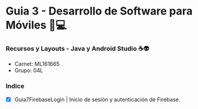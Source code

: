 # Guia 3 - Desarrollo de Software para Móviles 📱💻
### Recursos y Layouts - Java y Android Studio ☕👽

- Carnet: ML161665
- Grupo: 04L

### Indice
- [x] Guia7FirebaseLogin | Inicio de sesión y autenticación de Firebase.




